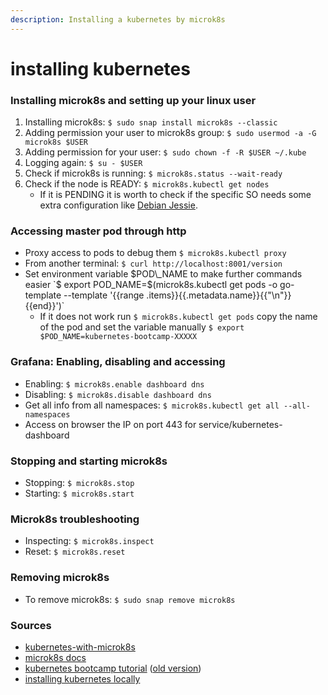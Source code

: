 ```yaml
---
description: Installing a kubernetes by microk8s
---
```


# installing kubernetes

### Installing microk8s and setting up your linux user

1. Installing microk8s: `$ sudo snap install microk8s --classic`
2. Adding permission your user to microk8s group: `$ sudo usermod -a -G microk8s $USER`
3. Adding permission for your user: `$ sudo chown -f -R $USER ~/.kube`
4. Logging again: `$ su - $USER`
5. Check if microk8s is running: `$ microk8s.status --wait-ready`
6. Check if the node is READY: `$ microk8s.kubectl get nodes`
   * If it is PENDING it is worth to check if the specific SO needs some extra configuration like [Debian Jessie](https://github.com/kubernetes/kubernetes-anywhere/blob/fd0670ba051bf96be335a3291dab7039a32381d7/FIXES.md#debian-8-and-cgroups).

### Accessing master pod through http

* Proxy access to pods to debug them `$ microk8s.kubectl proxy`
* From another terminal: `$ curl http://localhost:8001/version`
* Set environment variable $POD\_NAME to make further commands easier `$ export POD_NAME=$(microk8s.kubectl get pods -o go-template --template '{{range .items}}{{.metadata.name}}{{"\n"}}{{end}}')`
  * If it does not work run `$ microk8s.kubectl get pods` copy the name of the pod and set the variable manually `$ export $POD_NAME=kubernetes-bootcamp-XXXXX`

### Grafana: Enabling, disabling and accessing

* Enabling: `$ microk8s.enable dashboard dns`
* Disabling: `$ microk8s.disable dashboard dns`
* Get all info from all namespaces: `$ microk8s.kubectl get all --all-namespaces`
* Access on browser the IP on port 443 for service/kubernetes-dashboard  

### Stopping and starting microk8s

* Stopping: `$ microk8s.stop`
* Starting: `$ microk8s.start`

### Microk8s troubleshooting

* Inspecting: `$ microk8s.inspect`
* Reset: `$ microk8s.reset`

### Removing microk8s

* To remove microk8s: `$ sudo snap remove microk8s`

### Sources

* [kubernetes-with-microk8s](https://ubuntu.com/tutorials/install-a-local-kubernetes-with-microk8s#4-accessing-the-kubernetes-and-grafana-dashboards)
* [microk8s docs](https://microk8s.io/docs/)
* [kubernetes bootcamp tutorial](https://kubernetes.io/docs/tutorials/kubernetes-basics/) \([old version](https://kubernetesbootcamp.github.io/kubernetes-bootcamp/)\)
* [installing kubernetes locally](https://kubernetes.io/blog/2019/11/26/running-kubernetes-locally-on-linux-with-microk8s/)

